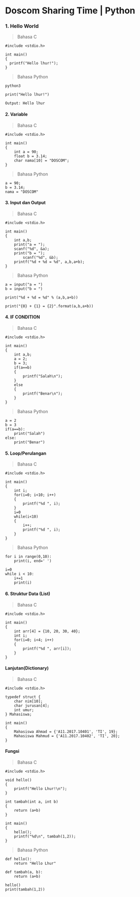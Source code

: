 # Doscom Sharing Time | Python


### 1. Hello World
> Bahasa C
``` 
#include <stdio.h>

int main()
{
  printf("Hello lhur!");
}
```

> Bahasa Python
``` 
python3

print("Hello lhur!")

Output: Hello lhur
```

#### 2. Variable
> Bahasa C
```
#include <stdio.h>

int main()
{
	int a = 90;
	float b = 3.14;
	char nama[10] = "DOSCOM";
}
```

> Bahasa Python
```
a = 90;
b = 3.14;
nama = "DOSCOM"
```
#### 3. Input dan Output
> Bahasa C
```
#include <stdio.h>

int main()
{
	int a,b;
	print("a = ");
	scanf("%d", &a);
	print("b = ");
        scanf("%d", &b);
	printf("%d + %d = %d", a,b,a+b);
}
```

> Bahasa Python
```
a = input("a = ")
b = input("b = ")

print("%d + %d = %d" % (a,b,a+b)) 

print("{0} + {1} = {2}".format(a,b,a+b))

```

#### 4. IF CONDITION
> Bahasa C
```
#include <stdio.h>

int main()
{
	int a,b;
	a = 2;
	b = 3;
	if(a==b)
	{
		printf("Salah\n");
	}
	else
	{
		printf("Benar\n");	
	}	
}
```

> Bahasa Python
```
a = 2
b = 3
if(a==b):
	print("Salah")
else:
	print("Benar")
```

#### 5. Loop/Perulangan

> Bahasa C
```
#include <stdio.h>

int main()
{
	int i;
	for(i=0; i<10; i++)
	{
	    printf("%d ", i);
	}
    i=0
    while(i<10)
    {
        i++;
        printf("%d ", i); 
    }
}
```

> Bahasa Python
```
for i in range(0,10):
	print(i, end=' ')

i=0
while i < 10:
    i+=1
    print(i)
```

#### 6. Struktur Data (List)
> Bahasa C
```
#include <stdio.h>

int main()
{
    int arr[4] = {10, 20, 30, 40};
    int i;
    for(i=0; i<4; i++)
    {
        printf("%d ", arr[i]);
    }
}
```

#### Lanjutan(Dictionary)
> Bahasa C
```
#include <stdio.h>

typedef struct {
    char nim[10];
    char jurusan[4];
    int umur;
} Mahasiswa;

int main()
{
    Mahasiswa Ahmad = {'A11.2017.10401', 'TI', 19};
    Mahasiswa Mahmud = {'A11.2017.10402', 'TI', 20};
}
```

#### Fungsi
> Bahasa C
```
#include <stdio.h>

void hello()
{
    printf("Hello Lhur!\n");
}

int tambah(int a, int b)
{
    return (a+b)
}

int main()
{
    hello();
    printf("%d\n", tambah(1,2));
}
```

> Bahasa Python
```
def hello():
    return "Hello Lhur"

def tambah(a, b):
    return (a+b)

hello()
print(tambah(1,2))
```